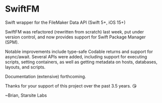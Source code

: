 # SwiftFM

Swift wrapper for the FileMaker Data API (Swift 5+, iOS 15+)

SwiftFM was refactored (rewritten from scratch) last week, put under version control, and now provides support for Swift Package Manager (SPM).

Notable improvements include type-safe Codable returns and support for async/await. Several APIs were added, including support for executing scripts, setting containers, as well as getting metadata on hosts, databases, layouts, and scripts.

Documentation (extensive) forthcoming.

Thanks for your support of this project over the past 3.5 years. 😘

~Brian, Starsite Labs
